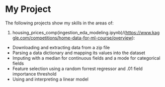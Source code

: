 ﻿# My Project

The following projects show my skills in the areas of:

1. housing_prices_comp(ingestion_eda_modeling.ipynb)/(https://www.kaggle.com/competitions/home-data-for-ml-course/overview):
  - Downloading and extracting data from a zip file
  - Parsing a data dictionary and mapping its values into the dataset
  - Imputing with a median for continuous fields and a mode for categorical fields
  - Feature selection using a random forrest regressor and .01 field importance threshold
  - Using and interpreting a linear model




